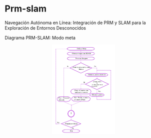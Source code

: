 # Prm-slam
Navegación Autónoma en Línea: Integración de PRM y SLAM para la Exploración de Entornos Desconocidos

Diagrama PRM-SLAM: Modo meta
<p align="center">
    <img width=40% src="https://github.com/itzchav/PRM-y-SLAM-Exploracion-de-Entornos/blob/main/Diagrma_meta_difinida.png">
</p>
